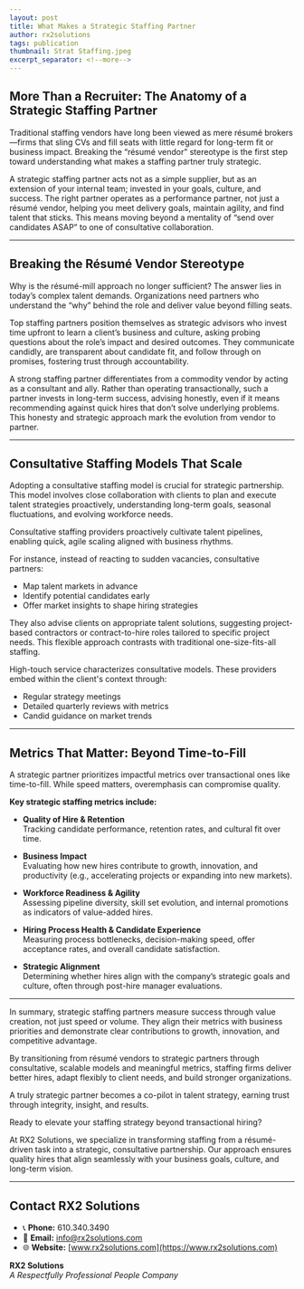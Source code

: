 ```yaml
---
layout: post
title: What Makes a Strategic Staffing Partner
author: rx2solutions
tags: publication
thumbnail: Strat Staffing.jpeg
excerpt_separator: <!--more-->
---
```


## More Than a Recruiter: The Anatomy of a Strategic Staffing Partner

Traditional staffing vendors have long been viewed as mere résumé brokers—firms that sling CVs and fill seats with little regard for long-term fit or business impact. Breaking the “résumé vendor” stereotype is the first step toward <!--more--> understanding what makes a staffing partner truly strategic. 

A strategic staffing partner acts not as a simple supplier, but as an extension of your internal team; invested in your goals, culture, and success. The right partner operates as a performance partner, not just a résumé vendor, helping you meet delivery goals, maintain agility, and find talent that sticks. This means moving beyond a mentality of “send over candidates ASAP” to one of consultative collaboration.

---

## Breaking the Résumé Vendor Stereotype

Why is the résumé-mill approach no longer sufficient? The answer lies in today’s complex talent demands. Organizations need partners who understand the “why” behind the role and deliver value beyond filling seats. 

Top staffing partners position themselves as strategic advisors who invest time upfront to learn a client’s business and culture, asking probing questions about the role’s impact and desired outcomes. They communicate candidly, are transparent about candidate fit, and follow through on promises, fostering trust through accountability.

A strong staffing partner differentiates from a commodity vendor by acting as a consultant and ally. Rather than operating transactionally, such a partner invests in long-term success, advising honestly, even if it means recommending against quick hires that don’t solve underlying problems. This honesty and strategic approach mark the evolution from vendor to partner.

---

## Consultative Staffing Models That Scale

Adopting a consultative staffing model is crucial for strategic partnership. This model involves close collaboration with clients to plan and execute talent strategies proactively, understanding long-term goals, seasonal fluctuations, and evolving workforce needs.

Consultative staffing providers proactively cultivate talent pipelines, enabling quick, agile scaling aligned with business rhythms.

For instance, instead of reacting to sudden vacancies, consultative partners:

- Map talent markets in advance  
- Identify potential candidates early  
- Offer market insights to shape hiring strategies  

They also advise clients on appropriate talent solutions, suggesting project-based contractors or contract-to-hire roles tailored to specific project needs. This flexible approach contrasts with traditional one-size-fits-all staffing.

High-touch service characterizes consultative models. These providers embed within the client's context through:

- Regular strategy meetings  
- Detailed quarterly reviews with metrics  
- Candid guidance on market trends  

---

## Metrics That Matter: Beyond Time-to-Fill

A strategic partner prioritizes impactful metrics over transactional ones like time-to-fill. While speed matters, overemphasis can compromise quality.

**Key strategic staffing metrics include:**

- **Quality of Hire & Retention**  
  Tracking candidate performance, retention rates, and cultural fit over time.

- **Business Impact**  
  Evaluating how new hires contribute to growth, innovation, and productivity (e.g., accelerating projects or expanding into new markets).

- **Workforce Readiness & Agility**  
  Assessing pipeline diversity, skill set evolution, and internal promotions as indicators of value-added hires.

- **Hiring Process Health & Candidate Experience**  
  Measuring process bottlenecks, decision-making speed, offer acceptance rates, and overall candidate satisfaction.

- **Strategic Alignment**  
  Determining whether hires align with the company’s strategic goals and culture, often through post-hire manager evaluations.

---

In summary, strategic staffing partners measure success through value creation, not just speed or volume. They align their metrics with business priorities and demonstrate clear contributions to growth, innovation, and competitive advantage.

By transitioning from résumé vendors to strategic partners through consultative, scalable models and meaningful metrics, staffing firms deliver better hires, adapt flexibly to client needs, and build stronger organizations.

A truly strategic partner becomes a co-pilot in talent strategy, earning trust through integrity, insight, and results.

Ready to elevate your staffing strategy beyond transactional hiring?

At RX2 Solutions, we specialize in transforming staffing from a résumé-driven task into a strategic, consultative partnership. Our approach ensures quality hires that align seamlessly with your business goals, culture, and long-term vision.

---

## Contact RX2 Solutions

- 📞 **Phone:** 610.340.3490  
- 📧 **Email:** [info@rx2solutions.com](mailto:info@rx2solutions.com)  
- 🌐 **Website:** [www.rx2solutions.com](https://www.rx2solutions.com)

**RX2 Solutions**  
*A Respectfully Professional People Company*

